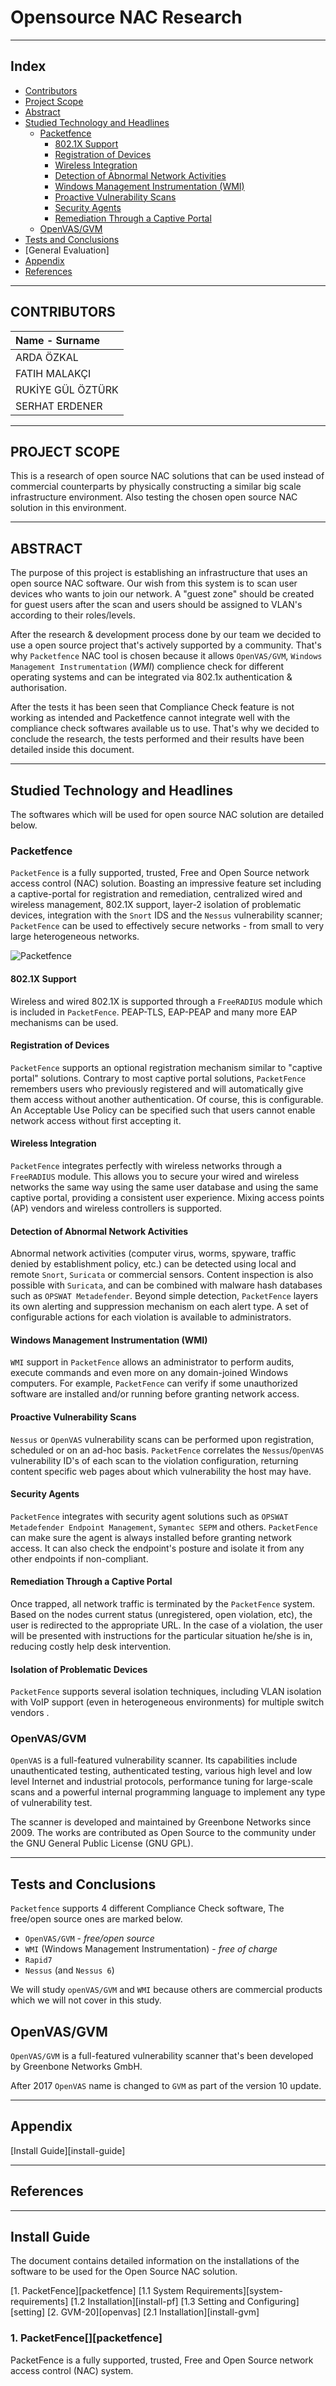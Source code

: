 # Opensource NAC Research

---

## Index

- [Contributors](#contributors)
- [Project Scope](#project-scope)
- [Abstract](#abstract)
- [Studied Technology and Headlines](#studied-technology-and-headlines)
  - [Packetfence](#packetfence)
    - [802.1X Support](#8021x-support)
    - [Registration of Devices](#registration-of-devices)
    - [Wireless Integration](#wireless-integration)
    - [Detection of Abnormal Network Activities](#detection-of-abnormal-network-activities)
    - [Windows Management Instrumentation (WMI)](#windows-management-instrumentation-wmi)
    - [Proactive Vulnerability Scans](#proactive-vulnerability-scans)
    - [Security Agents](#security-agents)
    - [Remediation Through a Captive Portal](#remediation-through-a-captive-portal)
  - [OpenVAS/GVM](#openvasgvm)
- [Tests and Conclusions](#tests-and-conclusions)
- [General Evaluation]
- [Appendix](#appendix)
- [References](#references)

---

## CONTRIBUTORS

| Name - Surname    |
| :---------------- |
| ARDA ÖZKAL        |
| FATIH MALAKÇI     |
| RUKİYE GÜL ÖZTÜRK |
| SERHAT ERDENER    |

---

## PROJECT SCOPE

This is a research of open source NAC solutions that can be used instead of
commercial counterparts by physically constructing a similar big scale
infrastructure environment. Also testing the chosen open source NAC solution in
this environment.

---

## ABSTRACT

The purpose of this project is establishing an infrastructure that uses an open
source NAC software. Our wish from this system is to scan user devices who wants
to join our network. A "guest zone" should be created for guest users after the
scan and users should be assigned to VLAN's according to their roles/levels.

After the research & development process done by our team we decided to use a
open source project that's actively supported by a community. That's why
`Packetfence` NAC tool is chosen because it allows `OpenVAS/GVM`,
`Windows Management Instrumentation` (_WMI_) complience check for different
operating systems and can be integrated via 802.1x authentication &
authorisation.

After the tests it has been seen that Compliance Check feature is not working as
intended and Packetfence cannot integrate well with the compliance check
softwares available us to use. That's why we decided to conclude the research,
the tests performed and their results have been detailed inside this document.

---

## Studied Technology and Headlines

The softwares which will be used for open source NAC solution are detailed
below.

### Packetfence

`PacketFence` is a fully supported, trusted, Free and Open Source network access
control (NAC) solution. Boasting an impressive feature set including a
captive-portal for registration and remediation, centralized wired and wireless
management, 802.1X support, layer-2 isolation of problematic devices,
integration with the `Snort` IDS and the `Nessus` vulnerability scanner;
`PacketFence` can be used to effectively secure networks - from small to very
large heterogeneous networks.

![Packetfence](images/packetfence.png)

#### 802.1X Support

Wireless and wired 802.1X is supported through a `FreeRADIUS` module which is
included in `PacketFence`. PEAP-TLS, EAP-PEAP and many more EAP mechanisms can
be used.

#### Registration of Devices

`PacketFence` supports an optional registration mechanism similar to "captive
portal" solutions. Contrary to most captive portal solutions, `PacketFence`
remembers users who previously registered and will automatically give them
access without another authentication. Of course, this is configurable. An
Acceptable Use Policy can be specified such that users cannot enable network
access without first accepting it.

#### Wireless Integration

`PacketFence` integrates perfectly with wireless networks through a `FreeRADIUS`
module. This allows you to secure your wired and wireless networks the same way
using the same user database and using the same captive portal, providing a
consistent user experience. Mixing access points (AP) vendors and wireless
controllers is supported.

#### Detection of Abnormal Network Activities

Abnormal network activities (computer virus, worms, spyware, traffic denied by
establishment policy, etc.) can be detected using local and remote `Snort`,
`Suricata` or commercial sensors. Content inspection is also possible with
`Suricata`, and can be combined with malware hash databases such as
`OPSWAT Metadefender`. Beyond simple detection, `PacketFence` layers its own
alerting and suppression mechanism on each alert type. A set of configurable
actions for each violation is available to administrators.

#### Windows Management Instrumentation (WMI)

`WMI` support in `PacketFence` allows an administrator to perform audits,
execute commands and even more on any domain-joined Windows computers. For
example, `PacketFence` can verify if some unauthorized software are installed
and/or running before granting network access.

#### Proactive Vulnerability Scans

`Nessus` or `OpenVAS` vulnerability scans can be performed upon registration,
scheduled or on an ad-hoc basis. `PacketFence` correlates the `Nessus`/`OpenVAS`
vulnerability ID's of each scan to the violation configuration, returning
content specific web pages about which vulnerability the host may have.

#### Security Agents

`PacketFence` integrates with security agent solutions such as
`OPSWAT Metadefender Endpoint Management`, `Symantec SEPM` and others.
`PacketFence` can make sure the agent is always installed before granting
network access. It can also check the endpoint's posture and isolate it from any
other endpoints if non-compliant.

#### Remediation Through a Captive Portal

Once trapped, all network traffic is terminated by the `PacketFence` system.
Based on the nodes current status (unregistered, open violation, etc), the user
is redirected to the appropriate URL. In the case of a violation, the user will
be presented with instructions for the particular situation he/she is in,
reducing costly help desk intervention.

#### Isolation of Problematic Devices

`PacketFence` supports several isolation techniques, including VLAN isolation
with VoIP support (even in heterogeneous environments) for multiple switch
vendors [][1].

### OpenVAS/GVM

`OpenVAS` is a full-featured vulnerability scanner. Its capabilities include
unauthenticated testing, authenticated testing, various high level and low level
Internet and industrial protocols, performance tuning for large-scale scans and
a powerful internal programming language to implement any type of vulnerability
test.

The scanner is developed and maintained by Greenbone Networks since 2009. The
works are contributed as Open Source to the community under the GNU General
Public License (GNU GPL)[][2].

---

## Tests and Conclusions

`Packetfence` supports 4 different Compliance Check software, The free/open
source ones are marked below.

- `OpenVAS/GVM` - _free/open source_
- `WMI` (Windows Management Instrumentation) - _free of charge_
- `Rapid7`
- `Nessus` (and `Nessus 6`)

We will study `openVAS/GVM` and `WMI` because others are commercial products
which we will not cover in this study.

## OpenVAS/GVM

`OpenVAS/GVM` is a full-featured vulnerability scanner that's been developed by
Greenbone Networks GmbH.

After 2017 `OpenVAS` name is changed to `GVM` as part of the version 10 update.

---

## Appendix

[Install Guide][install-guide]

---

## References

[1]:  https://www.packetfence.org/
[2]:  https://www.openvas.org/
[3]:  https://packages.debian.org/buster/openvas
[4]:  https://community.greenbone.net/t/shutting-down-gcf-http-download/5339
[5]:  https://community.greenbone.net/t/gvm-20-08-stable-initial-release-2020-08-12/6312
[6]:  https://github.com/inverse-inc/packetfence/issues/5791
[7]:  https://docs.greenbone.net/API/GMP/gmp-20.08.html#changes
[8]:  https://github.com/inverse-inc/packetfence/pull/6082
[9]:  https://github.com/inverse-inc/packetfence/issues/5877

---

## Install Guide

The document contains detailed information on the installations of the software
to be used for the Open Source NAC solution.

[1. PacketFence][packetfence]
  [1.1 System Requirements][system-requirements]
  [1.2 Installation][install-pf]
  [1.3 Setting and Configuring][setting]
[2. GVM-20][openvas]
  [2.1 Installation][install-gvm]


### 1. PacketFence[][packetfence]

PacketFence is a fully supported, trusted, Free and Open Source network access
control (NAC) system.

